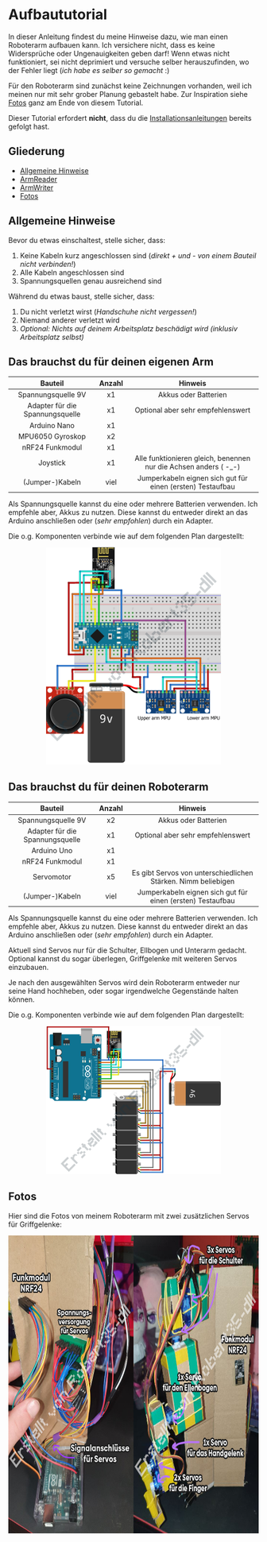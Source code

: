 # Aufbaututorial
In dieser Anleitung findest du meine Hinweise dazu, wie man einen Roboterarm aufbauen kann. Ich versichere nicht, dass es keine Widersprüche oder Ungenauigkeiten geben darf! Wenn etwas nicht funktioniert, sei nicht deprimiert und versuche selber herauszufinden, wo der Fehler liegt (_ich habe es selber so gemacht_ :)

Für den Roboterarm sind zunächst keine Zeichnungen vorhanden, weil ich meinen nur mit sehr grober Planung gebastelt habe. Zur Inspiration siehe [Fotos](#fotos) ganz am Ende von diesem Tutorial.

Dieser Tutorial erfordert **nicht**, dass du die [Installationsanleitungen](README.md#installation) bereits gefolgt hast.

## Gliederung
- [Allgemeine Hinweise](#allgemeine-hinweise)
- [ArmReader](#das-brauchst-du-für-deinen-eigenen-arm)
- [ArmWriter](#das-brauchst-du-für-deinen-roboterarm)
- [Fotos](#fotos)

## Allgemeine Hinweise
Bevor du etwas einschaltest, stelle sicher, dass:
1) Keine Kabeln kurz angeschlossen sind (_direkt + und - von einem Bauteil nicht verbinden!_)
2) Alle Kabeln angeschlossen sind
3) Spannungsquellen genau ausreichend sind

Während du etwas baust, stelle sicher, dass:
1) Du nicht verletzt wirst (_Handschuhe nicht vergessen!_)
2) Niemand anderer verletzt wird
3) _Optional: Nichts auf deinem Arbeitsplatz beschädigt wird (inklusiv Arbeitsplatz selbst)_

## Das brauchst du für deinen eigenen Arm
|Bauteil|Anzahl|Hinweis|
|:-----:|:----:|:-----:|
| Spannungsquelle 9V                | x1 | Akkus oder Batterien |
| Adapter für die Spannungsquelle   | x1 | Optional aber sehr empfehlenswert |
| Arduino Nano                      | x1 |
| MPU6050 Gyroskop                  | x2 |
| nRF24 Funkmodul                   | x1 |
| Joystick                          | x1 | Alle funktionieren gleich, benennen nur die Achsen anders ( -_-) |
| (Jumper-)Kabeln                   | viel | Jumperkabeln eignen sich gut für einen (ersten) Testaufbau |

Als Spannungsquelle kannst du eine oder mehrere Batterien verwenden. Ich empfehle aber, Akkus zu nutzen. Diese kannst du entweder direkt an das Arduino anschließen oder (_sehr empfohlen_) durch ein Adapter.

Die o.g. Komponenten verbinde wie auf dem folgenden Plan dargestellt:
<div align="center">
    <img src="Resources\Breadboard_Nano.png" width=70% alt-text="Steckbrett ArmReader"/>
</div>

## Das brauchst du für deinen Roboterarm
|Bauteil|Anzahl|Hinweis|
|:-----:|:----:|:-----:|
| Spannungsquelle 9V                | x2 | Akkus oder Batterien |
| Adapter für die Spannungsquelle   | x1 | Optional aber sehr empfehlenswert |
| Arduino Uno                       | x1 |
| nRF24 Funkmodul                   | x1 |
| Servomotor                        | x5 | Es gibt Servos von unterschiedlichen Stärken. Nimm beliebigen |
| (Jumper-)Kabeln                   | viel | Jumperkabeln eignen sich gut für einen (ersten) Testaufbau |

Als Spannungsquelle kannst du eine oder mehrere Batterien verwenden. Ich empfehle aber, Akkus zu nutzen. Diese kannst du entweder direkt an das Arduino anschließen oder (_sehr empfohlen_) durch ein Adapter.

Aktuell sind Servos nur für die Schulter, Ellbogen und Unterarm gedacht. Optional kannst du sogar überlegen, Griffgelenke mit weiteren Servos einzubauen.

Je nach den ausgewählten Servos wird dein Roboterarm entweder nur seine Hand hochheben, oder sogar irgendwelche Gegenstände halten können.

Die o.g. Komponenten verbinde wie auf dem folgenden Plan dargestellt:
<div align="center">
    <img src="Resources\Breadboard_Uno.png" width=70% alt-text="Steckbrett ArmWriter"/>
</div>

## Fotos
Hier sind die Fotos von meinem Roboterarm mit zwei zusätzlichen Servos für Griffgelenke:

<div align=center>
    <img src="Resources\Build_ArmWriter_Back.png" height=600 width=50% alt-text="Aufgebauter Roboterarm - Hinten"/><img src="Resources\Build_ArmWriter_Front.png" height=600 width=50% alt-text="Aufgebauter Roboterarm - Vorne"/>
</div>
